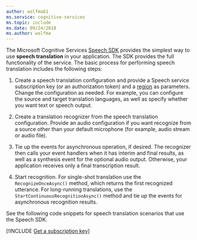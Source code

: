 ```yaml
---
author: wolfma61
ms.service: cognitive-services
ms.topic: include
ms.date: 09/24/2018
ms.author: wolfma
---
```


<!-- N.B. no header, language-agnostic -->

The Microsoft Cognitive Services [Speech SDK](~/articles/cognitive-services/speech-service/speech-sdk.md) provides the simplest way to use **speech translation** in your application.
The SDK provides the full functionality of the service. The basic process for performing speech translation includes the following steps:

1. Create a speech translation configuration and provide a Speech service subscription key (or an authorization token) and a [region](~/articles/cognitive-services/speech-service/regions.md) as parameters. Change the configuration as needed. For example, you can configure the source and target translation languages, as well as specify whether you want text or speech output.

1. Create a translation recognizer from the speech translation configuration. Provide an audio configuration if you want recognize from a source other than your default microphone (for example, audio stream or audio file).

1. Tie up the events for asynchronous operation, if desired. The recognizer then calls your event handlers when it has interim and final results, as well as a synthesis event for the optional audio output. Otherwise, your application receives only a final transcription result.

1. Start recognition. For single-shot translation use the `RecognizeOnceAsync()` method, which returns the first recognized utterance. For long-running translations, use the `StartContinuousRecognitionAsync()` method and tie up the events for asynchronous recognition results.

See the following code snippets for speech translation scenarios that use the Speech SDK.

[!INCLUDE [Get a subscription key](cognitive-services-speech-service-get-subscription-key.md)]
